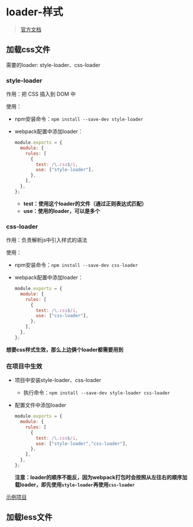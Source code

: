 # loader-样式

> [官方文档](./https://webpack.docschina.org/loaders/#styling)

## 加载css文件

需要的loader: style-loader、css-loader

### style-loader

作用：把 CSS 插入到 DOM 中

使用：

- npm安装命令：`npm install --save-dev style-loader`

- webpack配置中添加loader：

  ```js
  module.exports = {
    module: {
      rules: [
        {
          test: /\.css$/i,
          use: ["style-loader"],
        },
      ],
    },
  };
  ```

  - **test：使用这个loader的文件（通过正则表达式匹配）**
  - **use：使用的loader，可以是多个**

### css-loader

作用：负责解析js中引入样式的语法

使用：

- npm安装命令：`npm install --save-dev css-loader`

- webpack配置中添加loader：

  ```js
  module.exports = {
    module: {
      rules: [
        {
          test: /\.css$/i,
          use: ["css-loader"],
        },
      ],
    },
  };
  ```

**想要css样式生效，那么上边俩个loader都需要用到**

### 在项目中生效

- 项目中安装style-loader、css-loader

  - 执行命令：`npm install --save-dev style-loader css-loader `

- 配置文件中添加loader

  ```js
  module.exports = {
    module: {
      rules: [
        {
          test: /\.css$/i,
          use: ["style-loader","css-loader"],
        },
      ],
    },
  };
  ```

  **注意：loader的顺序不能反，因为webpack打包时会按照从左往右的顺序加载loader，即先使用`style-loader`再使用`css-loader`**

[示例项目](./32-loader-style-demo)

## 加载less文件